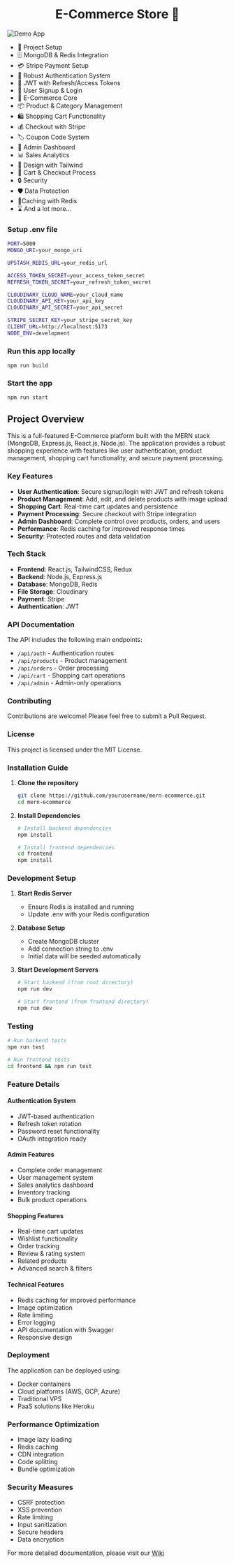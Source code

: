 <h1 align="center">E-Commerce Store 🛒</h1>

![Demo App](/frontend/public/screenshot-for-readme.png)


-   🚀 Project Setup
-   🗄️ MongoDB & Redis Integration
-   💳 Stripe Payment Setup
-   🔐 Robust Authentication System
-   🔑 JWT with Refresh/Access Tokens
-   📝 User Signup & Login
-   🛒 E-Commerce Core
-   📦 Product & Category Management
-   🛍️ Shopping Cart Functionality
-   💰 Checkout with Stripe
-   🏷️ Coupon Code System
-   👑 Admin Dashboard
-   📊 Sales Analytics
-   🎨 Design with Tailwind
-   🛒 Cart & Checkout Process
-   🔒 Security
-   🛡️ Data Protection
-   🚀Caching with Redis
-   ⌛ And a lot more...

### Setup .env file

```bash
PORT=5000
MONGO_URI=your_mongo_uri

UPSTASH_REDIS_URL=your_redis_url

ACCESS_TOKEN_SECRET=your_access_token_secret
REFRESH_TOKEN_SECRET=your_refresh_token_secret

CLOUDINARY_CLOUD_NAME=your_cloud_name
CLOUDINARY_API_KEY=your_api_key
CLOUDINARY_API_SECRET=your_api_secret

STRIPE_SECRET_KEY=your_stripe_secret_key
CLIENT_URL=http://localhost:5173
NODE_ENV=development
```

### Run this app locally

```shell
npm run build
```

### Start the app

```shell
npm run start
```

## Project Overview
This is a full-featured E-Commerce platform built with the MERN stack (MongoDB, Express.js, React.js, Node.js). The application provides a robust shopping experience with features like user authentication, product management, shopping cart functionality, and secure payment processing.

### Key Features
- **User Authentication**: Secure signup/login with JWT and refresh tokens
- **Product Management**: Add, edit, and delete products with image upload
- **Shopping Cart**: Real-time cart updates and persistence
- **Payment Processing**: Secure checkout with Stripe integration
- **Admin Dashboard**: Complete control over products, orders, and users
- **Performance**: Redis caching for improved response times
- **Security**: Protected routes and data validation

### Tech Stack
- **Frontend**: React.js, TailwindCSS, Redux
- **Backend**: Node.js, Express.js
- **Database**: MongoDB, Redis
- **File Storage**: Cloudinary
- **Payment**: Stripe
- **Authentication**: JWT

### API Documentation
The API includes the following main endpoints:
- `/api/auth` - Authentication routes
- `/api/products` - Product management
- `/api/orders` - Order processing
- `/api/cart` - Shopping cart operations
- `/api/admin` - Admin-only operations

### Contributing
Contributions are welcome! Please feel free to submit a Pull Request.

### License
This project is licensed under the MIT License.

### Installation Guide
1. **Clone the repository**
   ```bash
   git clone https://github.com/yourusername/mern-ecommerce.git
   cd mern-ecommerce
   ```

2. **Install Dependencies**
   ```bash
   # Install backend dependencies
   npm install
   
   # Install frontend dependencies
   cd frontend
   npm install
   ```

### Development Setup
1. **Start Redis Server**
   - Ensure Redis is installed and running
   - Update .env with your Redis configuration

2. **Database Setup**
   - Create MongoDB cluster
   - Add connection string to .env
   - Initial data will be seeded automatically

3. **Start Development Servers**
   ```bash
   # Start backend (from root directory)
   npm run dev
   
   # Start frontend (from frontend directory)
   npm run dev
   ```

### Testing
```bash
# Run backend tests
npm run test

# Run frontend tests
cd frontend && npm run test
```

### Feature Details

#### Authentication System
- JWT-based authentication
- Refresh token rotation
- Password reset functionality
- OAuth integration ready

#### Admin Features
- Complete order management
- User management system
- Sales analytics dashboard
- Inventory tracking
- Bulk product operations

#### Shopping Features
- Real-time cart updates
- Wishlist functionality
- Order tracking
- Review & rating system
- Related products
- Advanced search & filters

#### Technical Features
- Redis caching for improved performance
- Image optimization
- Rate limiting
- Error logging
- API documentation with Swagger
- Responsive design

### Deployment
The application can be deployed using:
- Docker containers
- Cloud platforms (AWS, GCP, Azure)
- Traditional VPS
- PaaS solutions like Heroku

### Performance Optimization
- Image lazy loading
- Redis caching
- CDN integration
- Code splitting
- Bundle optimization

### Security Measures
- CSRF protection
- XSS prevention
- Rate limiting
- Input sanitization
- Secure headers
- Data encryption

For more detailed documentation, please visit our [Wiki](https://github.com/yourusername/mern-ecommerce/wiki)
